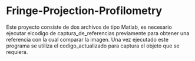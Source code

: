 # Fringe-Projection-Profilometry
Este proyecto consiste de dos archivos de tipo Matlab, es necesario ejecutar elcodigo de captura_de_referencias previamente para obtener una referencia con la cual comparar la imagen. 
Una vez ejecutado este programa se utiliza el codigo_actualizado para captura el objeto que se requiera.
